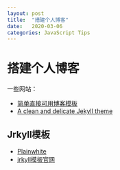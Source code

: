 ```yaml
---
layout: post
title:  "搭建个人博客"
date:   2020-03-06 
categories: JavaScript Tips
---
```




# 搭建个人博客

一些网站：

- [简单直接可用博客模板](https://github.com/cnfeat/blog.io)
- [A clean and delicate Jekyll theme](https://github.com/kaeyleo/jekyll-theme-H2O)



## Jrkyll模板

- [Plainwhite](http://jekyllthemes.org/themes/PlainWhite-Jekyll/)
- [jrkyll模板官网](http://jekyllthemes.org/)

